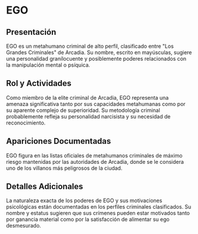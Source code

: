 # EGO

## Presentación
EGO es un metahumano criminal de alto perfil, clasificado entre "Los Grandes Criminales" de Arcadia. Su nombre, escrito en mayúsculas, sugiere una personalidad granílocuente y posiblemente poderes relacionados con la manipulación mental o psíquica.

## Rol y Actividades
Como miembro de la elite criminal de Arcadia, EGO representa una amenaza significativa tanto por sus capacidades metahumanas como por su aparente complejo de superioridad. Su metodología criminal probablemente refleja su personalidad narcisista y su necesidad de reconocimiento.

## Apariciones Documentadas
EGO figura en las listas oficiales de metahumanos criminales de máximo riesgo mantenidas por las autoridades de Arcadia, donde se le considera uno de los villanos más peligrosos de la ciudad.

## Detalles Adicionales
La naturaleza exacta de los poderes de EGO y sus motivaciones psicológicas están documentadas en los perfiles criminales clasificados. Su nombre y estatus sugieren que sus crímenes pueden estar motivados tanto por ganancia material como por la satisfacción de alimentar su ego desmesurado.